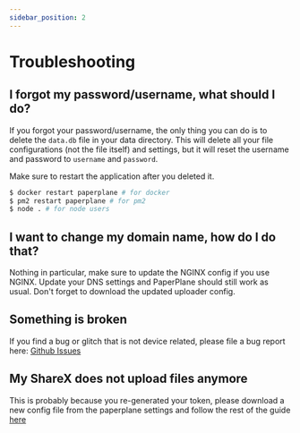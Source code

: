 ```yaml
---
sidebar_position: 2
---
```


# Troubleshooting

## I forgot my password/username, what should I do?

If you forgot your password/username, the only thing you can do is to delete the `data.db` file in your data directory. This will delete all your file configurations (not the file itself) and settings, but it will reset the username and password to `username` and `password`.

Make sure to restart the application after you deleted it.

```bash
$ docker restart paperplane # for docker
$ pm2 restart paperplane # for pm2
$ node . # for node users
```

## I want to change my domain name, how do I do that?

Nothing in particular, make sure to update the NGINX config if you use NGINX. Update your DNS settings and PaperPlane should still work as usual. Don't forget to download the updated uploader config.

## Something is broken

If you find a bug or glitch that is not device related, please file a bug report here: [Github Issues](https://github.com/ijsKoud/paperplane/issues/new)

## My ShareX does not upload files anymore

This is probably because you re-generated your token, please download a new config file from the paperplane settings and follow the rest of the guide [here](/docs/uploaders/sharex)
